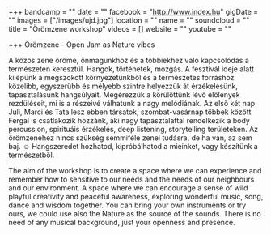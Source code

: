+++
bandcamp = ""
date = ""
facebook = "http://www.index.hu"
gigDate = ""
images = ["/images/ujd.jpg"]
location = ""
name = ""
soundcloud = ""
title = "Örömzene workshop"
videos = []
website = ""
youtube = ""

+++
Örömzene - Open Jam as Nature vibes

A közös zene öröme, önmagunkhoz és a többiekhez való kapcsolódás a természeten keresztül. Hangok, történetek, mozgás.
A fesztivál ideje alatt kilépünk a megszokott környezetünkből és a természetes forráshoz közelibb, egyszerűbb és mélyebb szintre helyezzük át érzékelésünk, tapasztalásunk hangsúlyait. Megérezzük a körülöttünk lévő élőlények rezdüléseit, mi is a részeivé válhatunk a nagy melódiának.
Az első két nap Juli, Marci és Tata lesz ebben társatok, szombat-vasárnap többek között Fergal is csatlakozik hozzánk, aki nagy tapasztalattal rendelkezik a body percussion, spirituáis érzékelés, deep listening, storytelling területeken.
Az örömzenéhez nincs szükség semmiféle zenei tudásra, de ha van, az sem baj. ☺
Hangszeredet hozhatod, kipróbálhatod a mieinket, vagy készítünk a természetből.

The aim of the workshop is to create a space where we can experience and remember how to sensitive to our needs and the needs of our neighbours and our environment. A space where we can encourage a sense of wild playful creativity and peaceful awareness, exploring wonderful music, song, dance and wisdom together.
You can bring your own instruments or try ours, we could use also the Nature as the source of the sounds. There is no need of any musical background, just your openness and presence.
